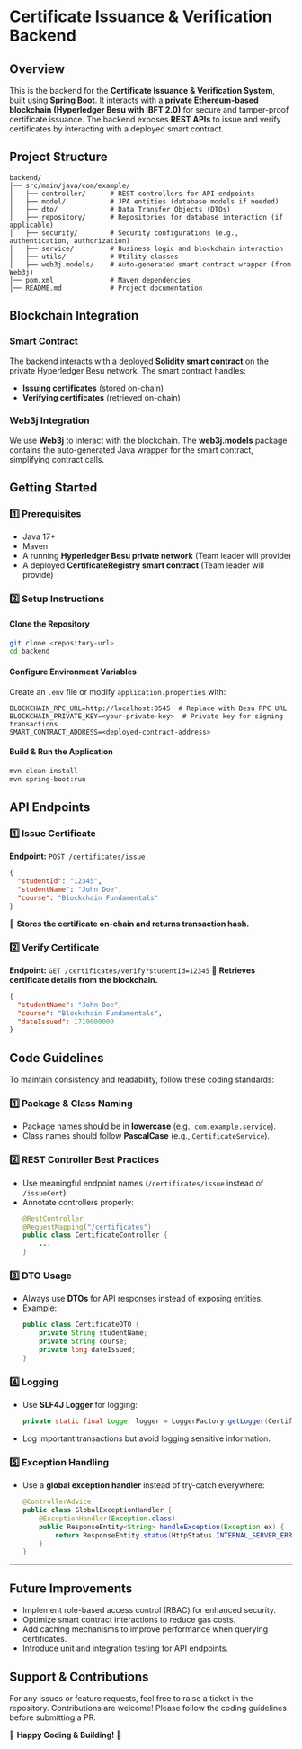 # Certificate Issuance & Verification Backend

## Overview
This is the backend for the **Certificate Issuance & Verification System**, built using **Spring Boot**. It interacts with a **private Ethereum-based blockchain (Hyperledger Besu with IBFT 2.0)** for secure and tamper-proof certificate issuance. The backend exposes **REST APIs** to issue and verify certificates by interacting with a deployed smart contract.

## Project Structure
```
backend/
│── src/main/java/com/example/
│   ├── controller/      # REST controllers for API endpoints
│   ├── model/           # JPA entities (database models if needed)
│   ├── dto/             # Data Transfer Objects (DTOs)
│   ├── repository/      # Repositories for database interaction (if applicable)
│   ├── security/        # Security configurations (e.g., authentication, authorization)
│   ├── service/         # Business logic and blockchain interaction
│   ├── utils/           # Utility classes
│   ├── web3j.models/    # Auto-generated smart contract wrapper (from Web3j)
│── pom.xml              # Maven dependencies
│── README.md            # Project documentation
```

## Blockchain Integration
### **Smart Contract**
The backend interacts with a deployed **Solidity smart contract** on the private Hyperledger Besu network. The smart contract handles:
- **Issuing certificates** (stored on-chain)
- **Verifying certificates** (retrieved on-chain)

### **Web3j Integration**
We use **Web3j** to interact with the blockchain. The **web3j.models** package contains the auto-generated Java wrapper for the smart contract, simplifying contract calls.

## Getting Started
### **1️⃣ Prerequisites**
- Java 17+
- Maven
- A running **Hyperledger Besu private network** (Team leader will provide)
- A deployed **CertificateRegistry smart contract** (Team leader will provide)

### **2️⃣ Setup Instructions**
#### **Clone the Repository**
```bash
git clone <repository-url>
cd backend
```

#### **Configure Environment Variables**
Create an `.env` file or modify `application.properties` with:
```properties
BLOCKCHAIN_RPC_URL=http://localhost:8545  # Replace with Besu RPC URL
BLOCKCHAIN_PRIVATE_KEY=<your-private-key>  # Private key for signing transactions
SMART_CONTRACT_ADDRESS=<deployed-contract-address>
```

#### **Build & Run the Application**
```bash
mvn clean install
mvn spring-boot:run
```

## API Endpoints
### **1️⃣ Issue Certificate**
**Endpoint:** `POST /certificates/issue`
```json
{
  "studentId": "12345",
  "studentName": "John Doe",
  "course": "Blockchain Fundamentals"
}
```
📌 **Stores the certificate on-chain and returns transaction hash.**

### **2️⃣ Verify Certificate**
**Endpoint:** `GET /certificates/verify?studentId=12345`
📌 **Retrieves certificate details from the blockchain.**
```json
{
  "studentName": "John Doe",
  "course": "Blockchain Fundamentals",
  "dateIssued": 1710000000
}
```

## Code Guidelines
To maintain consistency and readability, follow these coding standards:

### **1️⃣ Package & Class Naming**
- Package names should be in **lowercase** (e.g., `com.example.service`).
- Class names should follow **PascalCase** (e.g., `CertificateService`).

### **2️⃣ REST Controller Best Practices**
- Use meaningful endpoint names (`/certificates/issue` instead of `/issueCert`).
- Annotate controllers properly:
  ```java
  @RestController
  @RequestMapping("/certificates")
  public class CertificateController {
      ...
  }
  ```

### **3️⃣ DTO Usage**
- Always use **DTOs** for API responses instead of exposing entities.
- Example:
  ```java
  public class CertificateDTO {
      private String studentName;
      private String course;
      private long dateIssued;
  }
  ```

### **4️⃣ Logging**
- Use **SLF4J Logger** for logging:
  ```java
  private static final Logger logger = LoggerFactory.getLogger(CertificateService.class);
  ```
- Log important transactions but avoid logging sensitive information.

### **5️⃣ Exception Handling**
- Use a **global exception handler** instead of try-catch everywhere:
  ```java
  @ControllerAdvice
  public class GlobalExceptionHandler {
      @ExceptionHandler(Exception.class)
      public ResponseEntity<String> handleException(Exception ex) {
          return ResponseEntity.status(HttpStatus.INTERNAL_SERVER_ERROR).body(ex.getMessage());
      }
  }
  ```

---

## Future Improvements
- Implement role-based access control (RBAC) for enhanced security.
- Optimize smart contract interactions to reduce gas costs.
- Add caching mechanisms to improve performance when querying certificates.
- Introduce unit and integration testing for API endpoints.

## Support & Contributions
For any issues or feature requests, feel free to raise a ticket in the repository.
Contributions are welcome! Please follow the coding guidelines before submitting a PR.

🚀 **Happy Coding & Building!** 🎯

